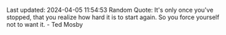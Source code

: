 Last updated: 2024-04-05 11:54:53
Random Quote: It's only once you've stopped, that you realize how hard it is to start again. So you force yourself not to want it. - Ted Mosby